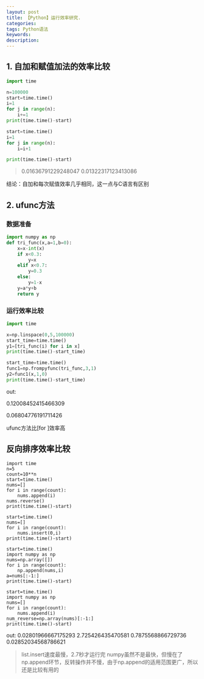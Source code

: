 ```yaml
---
layout: post
title: 【Python】运行效率研究.
categories: 
tags: Python语法
keywords:
description:
---
```




## 1. 自加和赋值加法的效率比较

```python
import time

n=100000
start=time.time()
i=1
for j in range(n):
    i+=1
print(time.time()-start)

start=time.time()
i=1
for j in range(n):
    i=i+1

print(time.time()-start)
```


>0.01636791229248047
0.01322317123413086

结论：自加和每次赋值效率几乎相同，这一点与C语言有区别

## 2. ufunc方法

### 数据准备

```python
import numpy as np
def tri_func(x,a=1,b=0):
    x=x-int(x)
    if x<0.3:
        y=x
    elif x<0.7:
        y=0.3
    else:
        y=1-x
    y=a*y+b
    return y
```

### 运行效率比较

```python
import time

x=np.linspace(0,5,100000)
start_time=time.time()
y1=[tri_func(i) for i in x]
print(time.time()-start_time)

start_time=time.time()
func1=np.frompyfunc(tri_func,3,1)
y2=func1(x,1,0)
print(time.time()-start_time)
```

out:

0.12008452415466309

0.06804776191711426

ufunc方法比[for ]效率高


## 反向排序效率比较

```
import time
n=5
count=10**n
start=time.time()
nums=[]
for i in range(count):
    nums.append(i)
nums.reverse()
print(time.time()-start)

start=time.time()
nums=[]
for i in range(count):
    nums.insert(0,i)
print(time.time()-start)

start=time.time()
import numpy as np
nums=np.array([])
for i in range(count):
    np.append(nums,i)
a=nums[:-1:]
print(time.time()-start)

start=time.time()
import numpy as np
nums=[]
for i in range(count):
    nums.append(i)
num_reverse=np.array(nums)[:-1:]
print(time.time()-start)
```

out:
0.02801966667175293
2.725426435470581
0.7875568866729736
0.02852034568786621

>list.insert速度最慢，2.7秒才运行完
>numpy虽然不是最快，但慢在了np.append环节，反转操作并不慢，由于np.append的适用范围更广，所以还是比较有用的
